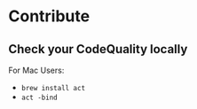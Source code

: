 # Contribute

## Check your CodeQuality locally

For Mac Users:
- `brew install act`
- `act -bind`

